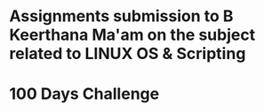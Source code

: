 # Assignments submission to B Keerthana Ma'am on the subject related to LINUX OS & Scripting
# 100 Days Challenge
